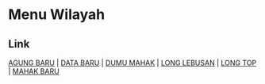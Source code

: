 # Menu Wilayah

## Link

[AGUNG BARU](https://github.com/gigit-pemilu/pemilu-2024-65-kalimantan-utara/tree/main/pilpres/hitung-suara/sub/65-kalimantan-utara/sub/02-malinau/sub/09-sungai-boh/sub/2005-agung-baru)
 | 
[DATA BARU](https://github.com/gigit-pemilu/pemilu-2024-65-kalimantan-utara/tree/main/pilpres/hitung-suara/sub/65-kalimantan-utara/sub/02-malinau/sub/09-sungai-boh/sub/2006-data-baru)
 | 
[DUMU MAHAK](https://github.com/gigit-pemilu/pemilu-2024-65-kalimantan-utara/tree/main/pilpres/hitung-suara/sub/65-kalimantan-utara/sub/02-malinau/sub/09-sungai-boh/sub/2001-dumu-mahak)
 | 
[LONG LEBUSAN](https://github.com/gigit-pemilu/pemilu-2024-65-kalimantan-utara/tree/main/pilpres/hitung-suara/sub/65-kalimantan-utara/sub/02-malinau/sub/09-sungai-boh/sub/2002-long-lebusan)
 | 
[LONG TOP](https://github.com/gigit-pemilu/pemilu-2024-65-kalimantan-utara/tree/main/pilpres/hitung-suara/sub/65-kalimantan-utara/sub/02-malinau/sub/09-sungai-boh/sub/2004-long-top)
 | 
[MAHAK BARU](https://github.com/gigit-pemilu/pemilu-2024-65-kalimantan-utara/tree/main/pilpres/hitung-suara/sub/65-kalimantan-utara/sub/02-malinau/sub/09-sungai-boh/sub/2003-mahak-baru)


